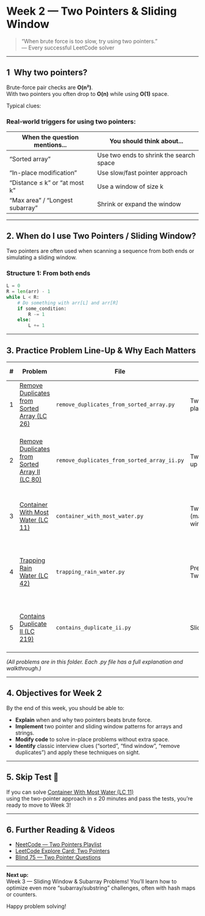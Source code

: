 # Week 2 — Two Pointers & Sliding Window

> “When brute force is too slow, try using two pointers.”  
> — Every successful LeetCode solver

---

## 1 Why two pointers?

Brute-force pair checks are **O(n²)**.  
With two pointers you often drop to **O(n)** while using **O(1)** space.

Typical clues:

### Real-world triggers for using two pointers:
| When the question mentions...      | You should think about...              |
|-----------------------------------|----------------------------------------|
| “Sorted array”                    | Use two ends to shrink the search space |
| “In-place modification”           | Use slow/fast pointer approach         |
| “Distance ≤ k” or “at most k”     | Use a window of size k                 |
| “Max area” / “Longest subarray”   | Shrink or expand the window            |

---

## 2. When do I use Two Pointers / Sliding Window?

Two pointers are often used when scanning a sequence from both ends or simulating a sliding window.

### Structure 1: From both ends
```python
L = 0
R = len(arr) - 1
while L < R:
    # Do something with arr[L] and arr[R]
    if some_condition:
        R -= 1
    else:
        L += 1
```
---

## 3. Practice Problem Line-Up & Why Each Matters

| # | Problem | File | Concept | Why it matters |
|---|---------|------|---------|---------------|
| 1 | [Remove Duplicates from Sorted Array (LC 26)](https://leetcode.com/problems/remove-duplicates-from-sorted-array/) | `remove_duplicates_from_sorted_array.py` | Two pointers (in-place) | Foundation for O(1) space “rewrite the array” tricks |
| 2 | [Remove Duplicates from Sorted Array II (LC 80)](https://leetcode.com/problems/remove-duplicates-from-sorted-array-ii/) | `remove_duplicates_from_sorted_array_ii.py` | Two pointers (allow up to k) | Shows how to generalize the pattern, track allowed count |
| 3 | [Container With Most Water (LC 11)](https://leetcode.com/problems/container-with-most-water/) | `container_with_most_water.py` | Two pointers (maximize/minimize window) | How to shrink the search space from both sides |
| 4 | [Trapping Rain Water (LC 42)](https://leetcode.com/problems/trapping-rain-water/) | `trapping_rain_water.py` | Prefix/Suffix max, Two pointers | Combines two pointers with prefix arrays, builds on visual intuition |
| 5 | [Contains Duplicate II (LC 219)](https://leetcode.com/problems/contains-duplicate-ii/) | `contains_duplicate_ii.py` | Sliding window, set | Classic “track what’s in your window” problem |

*(All problems are in this folder. Each .py file has a full explanation and walkthrough.)*

---

## 4. Objectives for Week 2

By the end of this week, you should be able to:
- **Explain** when and why two pointers beats brute force.
- **Implement** two pointer and sliding window patterns for arrays and strings.
- **Modify code** to solve in-place problems without extra space.
- **Identify** classic interview clues (“sorted”, “find window”, “remove duplicates”) and apply these techniques on sight.

---

## 5. Skip Test 🚦

If you can solve [Container With Most Water (LC 11)](https://leetcode.com/problems/container-with-most-water/)  
using the two-pointer approach in ≤ 20 minutes and pass the tests, you’re ready to move to Week 3!

---

## 6. Further Reading & Videos

- [NeetCode — Two Pointers Playlist](https://www.youtube.com/playlist?list=PLot-Xpze53ldVwtstag2TL4HQhAnC8ATC)
- [LeetCode Explore Card: Two Pointers](https://leetcode.com/explore/learn/card/array-and-string/203/introduction-to-two-pointer-technique/)
- [Blind 75 — Two Pointer Questions](https://blind75.vercel.app/)

---

**Next up:**  
Week 3 — Sliding Window & Subarray Problems! You’ll learn how to optimize even more “subarray/substring” challenges, often with hash maps or counters.

Happy problem solving!
